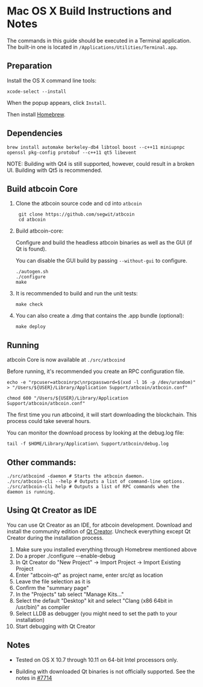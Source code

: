 Mac OS X Build Instructions and Notes
====================================
The commands in this guide should be executed in a Terminal application.
The built-in one is located in `/Applications/Utilities/Terminal.app`.

Preparation
-----------
Install the OS X command line tools:

`xcode-select --install`

When the popup appears, click `Install`.

Then install [Homebrew](http://brew.sh).

Dependencies
----------------------

    brew install automake berkeley-db4 libtool boost --c++11 miniupnpc openssl pkg-config protobuf --c++11 qt5 libevent

NOTE: Building with Qt4 is still supported, however, could result in a broken UI. Building with Qt5 is recommended.

Build atbcoin Core
------------------------

1. Clone the atbcoin source code and cd into `atbcoin`

        git clone https://github.com/segwit/atbcoin
        cd atbcoin

2.  Build atbcoin-core:

    Configure and build the headless atbcoin binaries as well as the GUI (if Qt is found).

    You can disable the GUI build by passing `--without-gui` to configure.

        ./autogen.sh
        ./configure
        make

3.  It is recommended to build and run the unit tests:

        make check

4.  You can also create a .dmg that contains the .app bundle (optional):

        make deploy

Running
-------

atbcoin Core is now available at `./src/atbcoind`

Before running, it's recommended you create an RPC configuration file.

    echo -e "rpcuser=atbcoinrpc\nrpcpassword=$(xxd -l 16 -p /dev/urandom)" > "/Users/${USER}/Library/Application Support/atbcoin/atbcoin.conf"

    chmod 600 "/Users/${USER}/Library/Application Support/atbcoin/atbcoin.conf"

The first time you run atbcoind, it will start downloading the blockchain. This process could take several hours.

You can monitor the download process by looking at the debug.log file:

    tail -f $HOME/Library/Application\ Support/atbcoin/debug.log

Other commands:
-------

    ./src/atbcoind -daemon # Starts the atbcoin daemon.
    ./src/atbcoin-cli --help # Outputs a list of command-line options.
    ./src/atbcoin-cli help # Outputs a list of RPC commands when the daemon is running.

Using Qt Creator as IDE
------------------------
You can use Qt Creator as an IDE, for atbcoin development.
Download and install the community edition of [Qt Creator](https://www.qt.io/download/).
Uncheck everything except Qt Creator during the installation process.

1. Make sure you installed everything through Homebrew mentioned above
2. Do a proper ./configure --enable-debug
3. In Qt Creator do "New Project" -> Import Project -> Import Existing Project
4. Enter "atbcoin-qt" as project name, enter src/qt as location
5. Leave the file selection as it is
6. Confirm the "summary page"
7. In the "Projects" tab select "Manage Kits..."
8. Select the default "Desktop" kit and select "Clang (x86 64bit in /usr/bin)" as compiler
9. Select LLDB as debugger (you might need to set the path to your installation)
10. Start debugging with Qt Creator

Notes
-----

* Tested on OS X 10.7 through 10.11 on 64-bit Intel processors only.

* Building with downloaded Qt binaries is not officially supported. See the notes in [#7714](https://github.com/segwit/atbcoin/issues)
